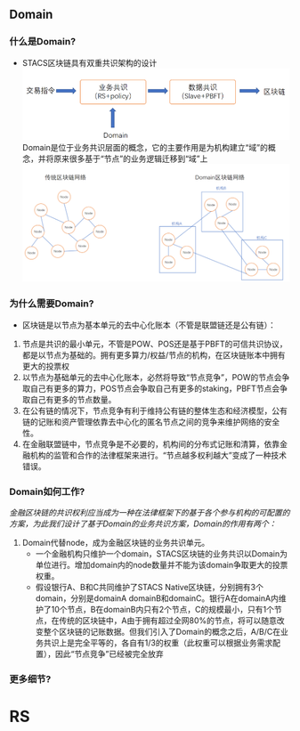## Domain
### 什么是Domain?
+ STACS区块链具有双重共识架构的设计
![](../images/design/domain/domain_stacs.png)
Domain是位于业务共识层面的概念，它的主要作用是为机构建立“域”的概念，并将原来很多基于“节点”的业务逻辑迁移到“域”上
![](../images/design/domain/domain_chain.png)
### 为什么需要Domain?
+ 区块链是以节点为基本单元的去中心化账本（不管是联盟链还是公有链）：
1. 节点是共识的最小单元，不管是POW、POS还是基于PBFT的可信共识协议，都是以节点为基础的。拥有更多算力/权益/节点的机构，在区块链账本中拥有更大的投票权
2. 以节点为基础单元的去中心化账本，必然将导致“节点竞争”，POW的节点会争取自己有更多的算力，POS节点会争取自己有更多的staking，PBFT节点会争取自己有更多的节点数量。
3. 在公有链的情况下，节点竞争有利于维持公有链的整体生态和经济模型，公有链的记账和资产管理依靠去中心化的匿名节点之间的竞争来维护网络的安全性。
4. 在金融联盟链中，节点竞争是不必要的，机构间的分布式记账和清算，依靠金融机构的监管和合作的法律框架来进行。“节点越多权利越大”变成了一种技术错误。
### Domain如何工作?
*金融区块链的共识权利应当成为一种在法律框架下的基于各个参与机构的可配置的方案，为此我们设计了基于Domain的业务共识方案，Domain的作用有两个：*
1. Domain代替node，成为金融区块链的业务共识单元。
    - 一个金融机构只维护一个domain，STACS区块链的业务共识以Domain为单位进行。增加domain内的node数量并不能为该domain争取更大的投票权重。
    - 假设银行A、B和C共同维护了STACS Native区块链，分别拥有3个domain，分别是domainA domainB和domainC。银行A在domainA内维护了10个节点，B在domainB内只有2个节点，C的规模最小，只有1个节点，在传统的区块链中，A由于拥有超过全网80%的节点，将可以随意改变整个区块链的记账数据。但我们引入了Domain的概念之后，A/B/C在业务共识上是完全平等的，各自有1/3的权重（此权重可以根据业务需求配置），因此“节点竞争”已经被完全放弃
### 更多细节?

# RS